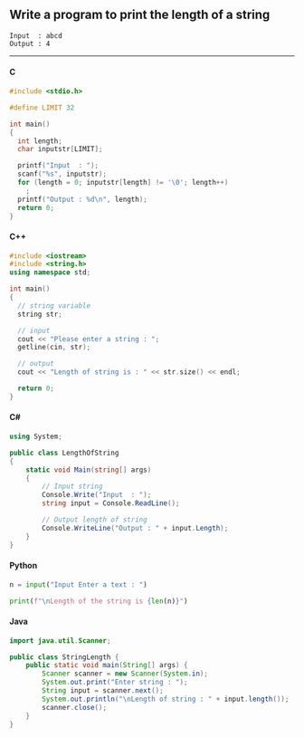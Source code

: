 ## Write a program to print the length of a string

```
Input  : abcd
Output : 4
```

---

<CodeBlock slots="heading, code" repeat="5" languages="C, C++, C#, Python, Java" />

#### C

```c
#include <stdio.h>

#define LIMIT 32

int main()
{
  int length;
  char inputstr[LIMIT];

  printf("Input  : ");
  scanf("%s", inputstr);
  for (length = 0; inputstr[length] != '\0'; length++)
    ;
  printf("Output : %d\n", length);
  return 0;
}
```

#### C++

```cpp
#include <iostream>
#include <string.h>
using namespace std;

int main()
{
  // string variable
  string str;

  // input
  cout << "Please enter a string : ";
  getline(cin, str);

  // output
  cout << "Length of string is : " << str.size() << endl;

  return 0;
}
```

#### C#

```cs
using System;

public class LengthOfString
{
    static void Main(string[] args)
    {
        // Input string
        Console.Write("Input  : ");
        string input = Console.ReadLine();

        // Output length of string
        Console.WriteLine("Output : " + input.Length);
    }
}
```

#### Python

```python
n = input("Input Enter a text : ")

print(f"\nLength of the string is {len(n)}")
```

#### Java

```java
import java.util.Scanner;

public class StringLength {
    public static void main(String[] args) {
        Scanner scanner = new Scanner(System.in);
        System.out.print("Enter string : ");
        String input = scanner.next();
        System.out.println("\nLength of string : " + input.length());
        scanner.close();
    }
}
```
